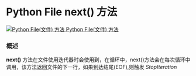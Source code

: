 Python File next() 方法
=====================

 [![Python File(文件) 方法](../images/up.gif)
 Python File(文件) 方法](file-methods.html)


  ### 概述

 **next()** 方法在文件使用迭代器时会使用到，在循环中，next()方法会在每次循环中调用，该方法返回文件的下一行，如果到达结尾(EOF),则触发 *StopIteration*